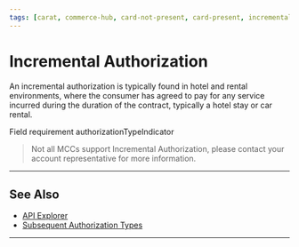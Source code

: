 ```yaml
---
tags: [carat, commerce-hub, card-not-present, card-present, incremental-auth, authorization]
---
```


# Incremental Authorization

An incremental authorization is typically found in hotel and rental environments, where the consumer has agreed to pay for any service incurred during the duration of the contract, typically a hotel stay or car rental. 

Field requirement authorizationTypeIndicator

<!-- theme: warning -->
> Not all MCCs support Incremental Authorization, please contact your account representative for more information.

---

## See Also
- [API Explorer](../api/?type=post&path=/payments/v1/charges)
- [Subsequent Authorization Types](?path=docs/Resources/Guides/Authorizations/Authorization-Types.md)

---
